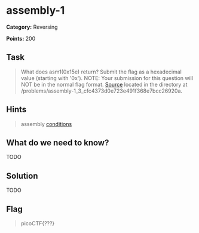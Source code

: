 # assembly-1

**Category:** Reversing

**Points:** 200

## Task

>  What does asm1(0x15e) return? Submit the flag as a hexadecimal value (starting with '0x'). NOTE: Your submission for this question will NOT be in the normal flag format. [Source](Files/eq_asm_rev.S) located in the directory at /problems/assembly-1_3_cfc4373d0e723e491f368e7bcc26920a.


## Hints

> assembly [conditions](https://www.tutorialspoint.com/assembly_programming/assembly_conditions.htm)




## What do we need to know?

TODO

## Solution

TODO

## Flag

> picoCTF{???}

